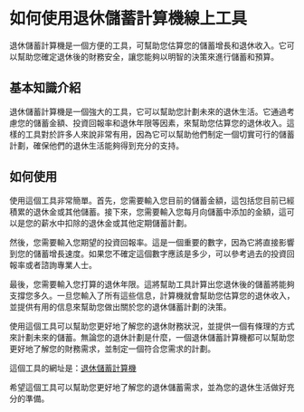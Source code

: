 如何使用退休儲蓄計算機線上工具
===============

退休儲蓄計算機是一個方便的工具，可幫助您估算您的儲蓄增長和退休收入。它可以幫助您確定退休後的財務安全，讓您能夠以明智的決策來進行儲蓄和預算。

基本知識介紹
------

退休儲蓄計算機是一個強大的工具，它可以幫助您計劃未來的退休生活。它通過考慮您的儲蓄金額、投資回報率和退休年限等因素，來幫助您估算您的退休收入。這樣的工具對於許多人來說非常有用，因為它可以幫助他們制定一個切實可行的儲蓄計劃，確保他們的退休生活能夠得到充分的支持。

如何使用
----

使用這個工具非常簡單。首先，您需要輸入您目前的儲蓄金額，這包括您目前已經積累的退休金或其他儲蓄。接下來，您需要輸入您每月向儲蓄中添加的金額，這可以是您的薪水中扣除的退休金或其他定期儲蓄計劃。

然後，您需要輸入您期望的投資回報率。這是一個重要的數字，因為它將直接影響到您的儲蓄增長速度。如果您不確定這個數字應該是多少，可以參考過去的投資回報率或者諮詢專業人士。

最後，您需要輸入您打算的退休年限。這將幫助工具計算出您退休後的儲蓄將能夠支撐您多久。一旦您輸入了所有這些信息，計算機就會幫助您估算您的退休收入，並提供有用的信息來幫助您做出關於您的退休儲蓄計劃的決策。

使用這個工具可以幫助您更好地了解您的退休財務狀況，並提供一個有條理的方式來計劃未來的儲蓄。無論您的退休計劃是什麼，一個退休儲蓄計算機都可以幫助您更好地了解您的財務需求，並制定一個符合您需求的計劃。

這個工具的網址是：[退休儲蓄計算機](https://www.onlinecalculatorsfree.com/zh-tw/financial/retirement-savings-calculator.html)

希望這個工具可以幫助您更好地了解您的退休儲蓄需求，並為您的退休生活做好充分的準備。